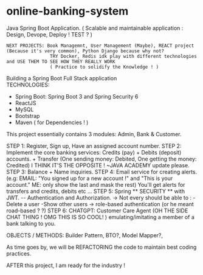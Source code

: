 # online-banking-system
Java Spring Boot Application. 
( Scalable and maintainable application : Design, Devope, Deploy ! TEST ? )

    NEXT PROJECTS: Book Managemnt, User Management (Maybe), REACT project (Because it's very common), Python Django because why not?
                    TRY Docker, Redis idk play with different technologies and USE THEM TO SEE HOW THEY REALLY WORK
                    ( Practice to solidify the Knowledge ! ) 

Building a Spring Boot Full Stack application \
TECHNOLOGIES:
* Spring Boot:
    Spring Boot 3 and Spring Security 6
* ReactJS
* MySQL
* Bootstrap
* Maven ( for Dependencies ! )



This project essentially contains 3 modules: Admin, Bank & Customer. 

STEP 1: Register, Sign up, Have an assigned account number.
STEP 2: Implement the core banking services: Credits (pay) + Debits (deposit) accounts.
        + Transfer (One sending money: Debited, One getting the money: Credited) I THINK IT'S THE OPPOSITE ! ~JAVA ACADEMY update please.
STEP 3: Balance + Name inquiries.
STEP 4: Email service for creating alerts. (e.g: EMAIL: "You signed up for a new account !" and "This is your account." ME: only show the last
        and mask the rest) 
        You'll get alerts for transfers and credits, debits etc ...
STEP 5: Spring ** SECURITY ** with JWT. -- Authentication and Authorization.
        -> Not every should be able to :
            -Delete a user
            -Show other users
        -> role-based authentication (or he meant road-based ? ?) 
STEP 6: CHATGPT: Customer Care Agent (OH THE SIDE CHAT THING ! OMG THIS IS SO COOL! ) emulating/imitating a member of a bank talking to you.

OBJECTS / METHODS: Builder Pattern, BTO?, Model Mapper?, 

As time goes by, we will be REFACTORING the code to maintain best coding practices.

AFTER this project, I am ready for the industry !




